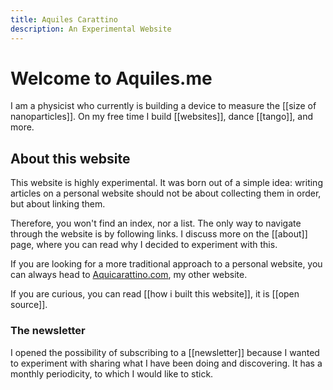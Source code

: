 ```yaml
---
title: Aquiles Carattino
description: An Experimental Website
---
```


# Welcome to Aquiles.me

I am a physicist who currently is building a device to measure the [[size of nanoparticles]]. On my free time I build [[websites]], dance [[tango]], and more. 

## About this website

This website is highly experimental. It was born out of a simple idea: writing articles on a personal website should not be about collecting them in order, but about linking them. 

Therefore, you won't find an index, nor a list. The only way to navigate through the website is by following links. I discuss more on the [[about]] page, where you can read why I decided to experiment with this. 

If you are looking for a more traditional approach to a personal website, you can always head to [Aquicarattino.com](https://www.aquicarattino.com), my other website.

If you are curious, you can read [[how i built this website]], it is [[open source]].

### The newsletter

I opened the possibility of subscribing to a [[newsletter]] because I wanted to experiment with sharing what I have been doing and discovering. It has a monthly periodicity, to which I would like to stick. 